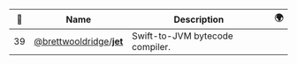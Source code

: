 |:star2: | Name | Description | 🌍|
|---|---|---|---|
|39|[@brettwooldridge](https://github.com/brettwooldridge)/[**jet**](https://github.com/brettwooldridge/jet)|Swift-to-JVM bytecode compiler.||

